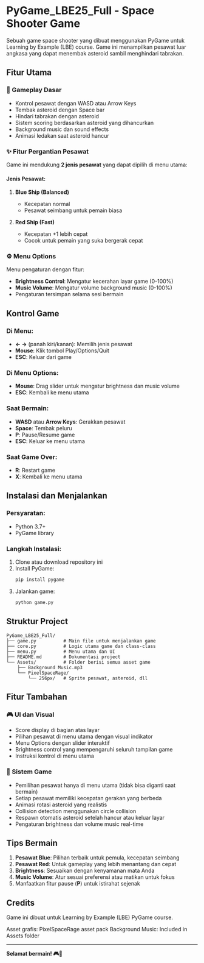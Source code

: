 # PyGame_LBE25_Full - Space Shooter Game

Sebuah game space shooter yang dibuat menggunakan PyGame untuk Learning by Example (LBE) course. Game ini menampilkan pesawat luar angkasa yang dapat menembak asteroid sambil menghindari tabrakan.

## Fitur Utama

### 🚀 Gameplay Dasar
- Kontrol pesawat dengan WASD atau Arrow Keys
- Tembak asteroid dengan Space bar
- Hindari tabrakan dengan asteroid
- Sistem scoring berdasarkan asteroid yang dihancurkan
- Background music dan sound effects
- Animasi ledakan saat asteroid hancur

### ✨ Fitur Pergantian Pesawat
Game ini mendukung **2 jenis pesawat** yang dapat dipilih di menu utama:

#### Jenis Pesawat:
1. **Blue Ship (Balanced)**
   - Kecepatan normal
   - Pesawat seimbang untuk pemain biasa

2. **Red Ship (Fast)**
   - Kecepatan +1 lebih cepat
   - Cocok untuk pemain yang suka bergerak cepat

### ⚙️ Menu Options
Menu pengaturan dengan fitur:
- **Brightness Control**: Mengatur kecerahan layar game (0-100%)
- **Music Volume**: Mengatur volume background music (0-100%)
- Pengaturan tersimpan selama sesi bermain

## Kontrol Game

### Di Menu:
- **← →** (panah kiri/kanan): Memilih jenis pesawat
- **Mouse**: Klik tombol Play/Options/Quit
- **ESC**: Keluar dari game

### Di Menu Options:
- **Mouse**: Drag slider untuk mengatur brightness dan music volume
- **ESC**: Kembali ke menu utama

### Saat Bermain:
- **WASD** atau **Arrow Keys**: Gerakkan pesawat
- **Space**: Tembak peluru
- **P**: Pause/Resume game
- **ESC**: Keluar ke menu utama

### Saat Game Over:
- **R**: Restart game
- **X**: Kembali ke menu utama

## Instalasi dan Menjalankan

### Persyaratan:
- Python 3.7+
- PyGame library

### Langkah Instalasi:
1. Clone atau download repository ini
2. Install PyGame:
   ```bash
   pip install pygame
   ```
3. Jalankan game:
   ```bash
   python game.py
   ```

## Struktur Project

```
PyGame_LBE25_Full/
├── game.py          # Main file untuk menjalankan game
├── core.py          # Logic utama game dan class-class
├── menu.py          # Menu utama dan UI
├── README.md        # Dokumentasi project
└── Assets/          # Folder berisi semua asset game
    ├── Background Music.mp3
    └── PixelSpaceRage/
        └── 256px/   # Sprite pesawat, asteroid, dll
```

## Fitur Tambahan

### 🎮 UI dan Visual
- Score display di bagian atas layar
- Pilihan pesawat di menu utama dengan visual indikator
- Menu Options dengan slider interaktif
- Brightness control yang mempengaruhi seluruh tampilan game
- Instruksi kontrol di menu utama

### 🔧 Sistem Game
- Pemilihan pesawat hanya di menu utama (tidak bisa diganti saat bermain)
- Setiap pesawat memiliki kecepatan gerakan yang berbeda
- Animasi rotasi asteroid yang realistis
- Collision detection menggunakan circle collision
- Respawn otomatis asteroid setelah hancur atau keluar layar
- Pengaturan brightness dan volume music real-time

## Tips Bermain

1. **Pesawat Blue**: Pilihan terbaik untuk pemula, kecepatan seimbang
2. **Pesawat Red**: Untuk gameplay yang lebih menantang dan cepat
3. **Brightness**: Sesuaikan dengan kenyamanan mata Anda
4. **Music Volume**: Atur sesuai preferensi atau matikan untuk fokus
5. Manfaatkan fitur pause (**P**) untuk istirahat sejenak

## Credits

Game ini dibuat untuk Learning by Example (LBE) PyGame course.

Asset grafis: PixelSpaceRage asset pack
Background Music: Included in Assets folder

---

**Selamat bermain! 🎮🚀**